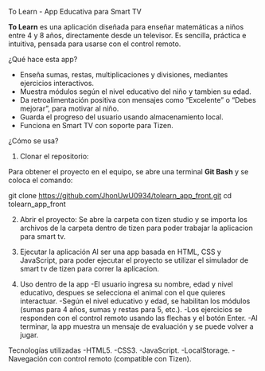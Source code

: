 To Learn - App Educativa para Smart TV

**To Learn** es una aplicación diseñada para enseñar matemáticas a niños entre 4 y 8 años, directamente desde un televisor. Es sencilla, práctica e intuitiva, pensada para usarse con el control remoto.

¿Qué hace esta app?

- Enseña sumas, restas, multiplicaciones y divisiones, mediantes ejercicios interactivos.
- Muestra módulos según el nivel educativo del niño y tambien su edad.
- Da retroalimentación positiva con mensajes como “Excelente” o “Debes mejorar”, para motivar al niño.
- Guarda el progreso del usuario usando almacenamiento local.
- Funciona en Smart TV con soporte para Tizen.

¿Cómo se usa?

1. Clonar el repositorio:

Para obtener el proyecto en el equipo, se abre una terminal **Git Bash** y se coloca el comando:

git clone https://github.com/JhonUwU0934/tolearn_app_front.git
cd tolearn_app_front

2. Abrir el proyecto:
Se abre la carpeta con tizen studio y se importa los archivos de la carpeta dentro de tizen para poder trabajar la aplicacion para smart tv.

3. Ejecutar la aplicación
Al ser una app basada en HTML, CSS y JavaScript, para poder ejecutar el proyecto se utilizar el simulador de smart tv de tizen para correr la aplicacion.

4. Uso dentro de la app
-El usuario ingresa su nombre, edad y nivel educativo, despues se selecciona el animal con el que quieres interactuar.
-Según el nivel educativo y edad, se habilitan los módulos (sumas para 4 años, sumas y restas para 5, etc.).
-Los ejercicios se responden con el control remoto usando las flechas y el botón Enter.
-Al terminar, la app muestra un mensaje de evaluación y se puede volver a jugar.

Tecnologías utilizadas
-HTML5.
-CSS3.
-JavaScript.
-LocalStorage.
-Navegación con control remoto (compatible con Tizen).
